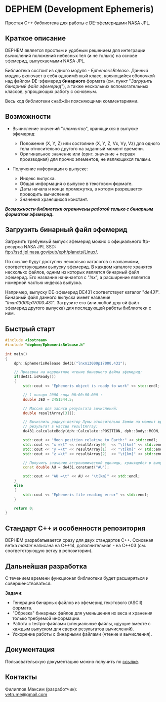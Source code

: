 # DEPHEM (Development Ephemeris)
Простая C++ библиотека для работы с DE-эфемеридами NASA JPL.  

## Краткое описание
DEPHEM является простым и удобным решением для интеграции вычислений положений небесных тел (и не только) на основе эфемерид, выпускаемыми NASA JPL.  

Библиотека состоит из одного модуля - _EphemerisRelease_. Данный модуль включает в себя одноимённый класс, являющийся оболочкой над файлом DE-эфемерид **бинарного** формата (см. пункт "_Загрузить бинарный файл эфемерид_"), а также нескольких вспомогательных классов, упрощающих работу с основным.  

Весь код библиотеки снабжён поясняющими комментариями.

## Возможности
- Вычисление значений "_элементов_", хранящихся в выпуске эфемерид:
	- Положение (X, Y, Z) или состояние (X, Y, Z, Vx, Vy, Vz) для одного тела относительно другого на заданный момент времени.
	- Оригинальное значение или (ориг. значение + первая производная) для прочих элементов, не являющихся телами.  
	
- Получение информации о выпуске:
	- Индекс выпуска.
	- Общая информация о выпуске в текстовом формате.
	- Даты начала и конца промежутка, в которм разрешается проводить вычисления.
	- Значения хранящихся констант.

**_Возможности библиотеки ограничены работой только с бинарным форматом эфемерид._**

## Загрузить бинарный файл эфемерид
Загрузить требуемый выпуск эфемерид можно с официального ftp-ресурса NASA JPL SSD:  
<ftp://ssd.jpl.nasa.gov/pub/eph/planets/Linux/>.

По ссылке будут доступны несколько каталогов с названиями, соответствующими выпуску эфемерид. В каждом каталоге хранятся несколько файлов, одним из которых является бинарный файл эфемерид. Его название начинается с "_lnx_", а расширение является номерной частью индекса выпуска.  

Например, выпуску DE-эфемерид DE431 соответствует каталог "_de431_". Бинарный файл данного выпуска имеет название "_lnxm13000p17000.431_". Загрузите его (или любой другой файл эфемерид другого выпуска) для последующей работы библиотеки с ним.

## Быстрый старт
````c++
#include <iostream>
#include "dephem/EphemerisRelease.h"
    
int main()
{
    dph::EphemerisRelease de431("lnxm13000p17000.431");

    // Проверка на корректное чтение бинарного файла эфемерид:
    if(de431.isReady())
    {
        std::cout << "Ephemeris object is ready to work" << std::endl;

        // 1 января 2000 года 00:00:00.000 :
        double JED = 2451544.5;

        // Массив для записи результата вычислений:
        double resultArray[3]{};

        // Вычислить радиус-вектор Луны относительно Земли на момент времени JED и записать
        // результат в массив resultArray:
        de431.calculateBody(dph::Calculate::POSITION, dph::Body::MOON, dph::Body::EARTH, JED, resultArray);

        std::cout << "Moon position relative to Earth:" << std::endl;
        std::cout << "x =\t" << resultArray[0]  << "\t[km]" << std::endl;
        std::cout << "y =\t" << resultArray[1]  << "\t[km]" << std::endl;
        std::cout << "z =\t" << resultArray[2]  << "\t[km]" << std::endl;

        // Получить значение астрономической единицы, хранящейся в выпуске DE431:
        const double AU = de431.constant("AU");

        std::cout << "AU =\t" << AU << "\t[km]" << std::endl;    
    }
    else
    {
        std::cout << "Ephemeris file reading error" << std::endl;
    }

    return 0;
}
````

## Стандарт C++ и особенности репозитория
DEPHEM разрабатывается сразу для двух стандартов C++. Основная ветка *master* написана на C++14, дополнительная - на С++03 (см. соответствующую ветку в репозитории).

## Дальнейшая разработка
С течением времени функционал библиотеки будет расширяться и совершенствоваться.  

**Задачи:**
* Генерация бинарных файлов из эфемерид текстового (ASCII) формата.
* "Обрезка" бинарных файлов для уменьшения их веса и хранения только требуемой информации.
* Работа с testpo-файлами (специальные файлы, идущие вместе с каждым выпуском для сверки результатов вычислений).
* Ускорение работы с бинарными файлами (чтение и вычисления).

## Документация
Пользовательскую документацию можно получить по [ссылке](./docs/index.md).

## Контакты
Филиппов Максим (разработчик):  
<vetrume@gmail.com>